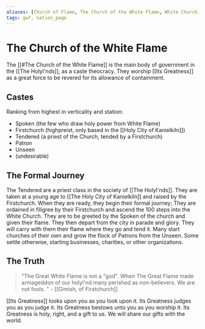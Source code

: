 ```yaml
---
aliases: [Church of Flame, The Church of the White Flame, White Church, Holy Nation of Flame]
tags: gwf, nation_page
---
```


# The Church of the White Flame

The [[#The Church of the White Flame]] is the main body of government in the [[The Holyl'nds]], as a caste theocracy. They worship [[Its Greatness]] as a great force to be revered for its allowance of containment. 

## Castes
Ranking from highest in verticality and station:
- Spoken (the few who draw holy power from White Flame)
- Firstchurch (highpreist, only based in the [[Holy City of Kanielkiln]])
- Tendered (a priest of the Church, tended by a Firstchurch)
- Patron
- Unseen
- (undesirable)

## The Formal Journey
The Tendered are a priest class in the society of [[The Holyl'nds]]. They are taken at a young age to [[The Holy City of Kanielkiln]] and raised by the Firstchurch. When they are ready, they begin their formal journey; They are ordained in filigree by their Firstchurch and ascend the 100 steps into the White Church. They are to be greeted by the Spoken of the church and given their flame. They then depart from the city in parade and glory. They will carry with them their flame where they go and tend it. Many start churches of their own and grow the flock of Patrons from the Unseen. Some settle otherwise, starting businesses, charities, or other organizations.

## The Truth
 > "The Great White Flame is not a "god". When The Great Flame made armageddon of our holyl'nd many perished as non-believers. We are not fools. " - [[Gimish, of Firstchurch]]

[[Its Greatness]] looks upon you as you look upon it. 
Its Greatness judges you as you judge it. 
Its Greatness bestows unto you as you worship it.
Its Greatness is holy, right, and a gift to us.
We will share our gifts with the world.